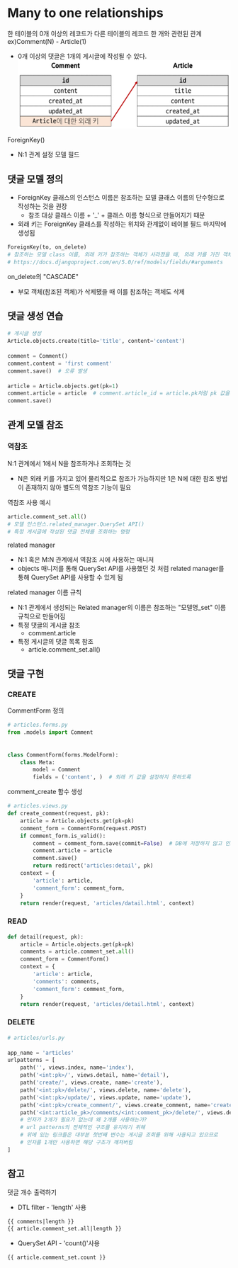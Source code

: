 # Many to one relationships
한 테이블의 0개 이상의 레코드가 다른 테이블의 레코드 한 개와 관련된 관계  
ex)Comment(N) - Article(1)  
- 0개 이상의 댓글은 1개의 게시글에 작성될 수 있다.  
![N:1](./img/N_1.PNG)

ForeignKey()
- N:1 관계 설정 모델 필드  

## 댓글 모델 정의
- ForeignKey 클래스의 인스턴스 이름은 참조하는 모델 클래스 이름의 단수형으로 작성하는 것을 권장
  - 참조 대상 클래스 이름 + '_' + 클래스 이름 형식으로 만들어지기 때문
- 외래 키는 ForeignKey 클래스를 작성하는 위치와 관계없이 테이블 필드 마지막에 생성됨
```python
ForeignKey(to, on_delete)
# 참조하는 모델 class 이름, 외래 키가 참조하는 객체가 사라졌을 때, 외래 키를 가진 객체를 어떻게 처리할 지 정의하는 설정(데이터 무결성을 위함)
# https://docs.djangoproject.com/en/5.0/ref/models/fields/#arguments
```
on_delete의 "CASCADE"
- 부모 객체(참조된 객체)가 삭제됐을 때 이를 참조하는 객체도 삭제

## 댓글 생성 연습
```python
# 게시글 생성
Article.objects.create(title='title', content='content')

comment = Comment()
comment.content = 'first comment'
comment.save()  # 오류 발생

article = Article.objects.get(pk=1)
comment.article = article  # comment.article_id = article.pk처럼 pk 값을 직접 외래 키 column에 넣어줄 수 있지만 권장하지 않음
comment.save()
```

## 관계 모델 참조

### 역참조
N:1 관계에서 1에서 N을 참조하거나 조회하는 것
- N은 외래 키를 가지고 있어 물리적으로 참조가 가능하지만 1은 N에 대한 참조 방법이 존재하지 않아 별도의 역참조 기능이 필요  

역참조 사용 예시
```python
article.comment_set.all()
# 모델 인스턴스.related_manager.QuerySet API()
# 특정 게시글에 작성된 댓글 전체를 조회하는 명령
```
related manager
- N:1 혹은 M:N 관계에서 역참조 시에 사용하는 매니저
- objects 매니저를 통해 QuerySet API를 사용했던 것 처럼 related manager를 통해 QuerySet API를 사용할 수 있게 됨  

related manager 이름 규칙
- N:1 관계에서 생성되는 Related manager의 이름은 참조하는 "모델명_set" 이름 규칙으로 만들어짐
- 특정 댓글의 게시글 참조
  - comment.article
- 특정 게시글의 댓글 목록 참조
  - article.comment_set.all()

## 댓글 구현

### CREATE
CommentForm 정의
```python
# articles.forms.py
from .models import Comment


class CommentForm(forms.ModelForm):
    class Meta:
        model = Comment
        fields = ('content', )  # 외래 키 값을 설정하지 못하도록
```

comment_create 함수 생성
```python
# articles.views.py
def create_comment(request, pk):
    article = Article.objects.get(pk=pk)
    comment_form = CommentForm(request.POST)
    if comment_form.is_valid():
        comment = comment_form.save(commit=False)  # DB에 저장하지 않고 인스턴스만 반환
        comment.article = article
        comment.save()
        return redirect('articles:detail', pk)
    context = {
        'article': article, 
        'comment_form': comment_form, 
    }
    return render(request, 'articles/datail.html', context)
```

### READ
```python
def detail(request, pk):
    article = Article.objects.get(pk=pk)
    comments = article.comment_set.all()
    comment_form = CommentForm()
    context = {
        'article': article,
        'comments': comments, 
        'comment_form': comment_form, 
    }
    return render(request, 'articles/detail.html', context)
```

### DELETE
```python
# articles/urls.py

app_name = 'articles'
urlpatterns = [
    path('', views.index, name='index'),
    path('<int:pk>/', views.detail, name='detail'),
    path('create/', views.create, name='create'),
    path('<int:pk>/delete/', views.delete, name='delete'),
    path('<int:pk>/update/', views.update, name='update'),
    path('<int:pk>/create_comment/', views.create_comment, name='create_comment'),
    path('<int:article_pk>/comments/<int:comment_pk>/delete/', views.delete_comment, name='delete_comment'),
    # 인자가 2개가 필요가 없는데 왜 2개를 사용하는가?
    # url patterns의 전체적인 구조를 유지하기 위해
    # 위에 있는 링크들은 대부분 첫번째 변수는 게시글 조회를 위해 사용되고 있으므로
    # 인자를 1개만 사용하면 해당 구조가 깨져버림
]
```

## 참고
댓글 개수 출력하기
- DTL filter - 'length' 사용
```html
{{ comments|length }}
{{ article.comment_set.all|length }}
```
- QuerySet API - 'count()'사용
```html
{{ article.comment_set.count }}
```